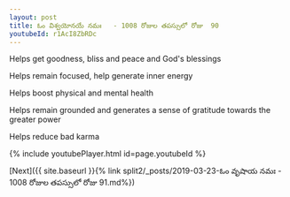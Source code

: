 ```yaml
---
layout: post
title: ఓం విశ్వయోనయే నమః   - 1008 రోజుల తపస్సులో రోజు  90
youtubeId: r1AcI8ZbRDc
---
```

 
 
Helps get goodness, bliss and peace and God's blessings
 
Helps remain focused, help generate inner energy 
 
Helps boost physical and mental health 
 
Helps remain grounded and generates a sense of gratitude towards the greater power 
 
Helps reduce bad karma
 
 
 
 


{% include youtubePlayer.html id=page.youtubeId %}
 
[Next]({{ site.baseurl }}{% link  split2/_posts/2019-03-23-ఓం వృషాయ నమః   - 1008 రోజుల తపస్సులో రోజు  91.md%})
 
